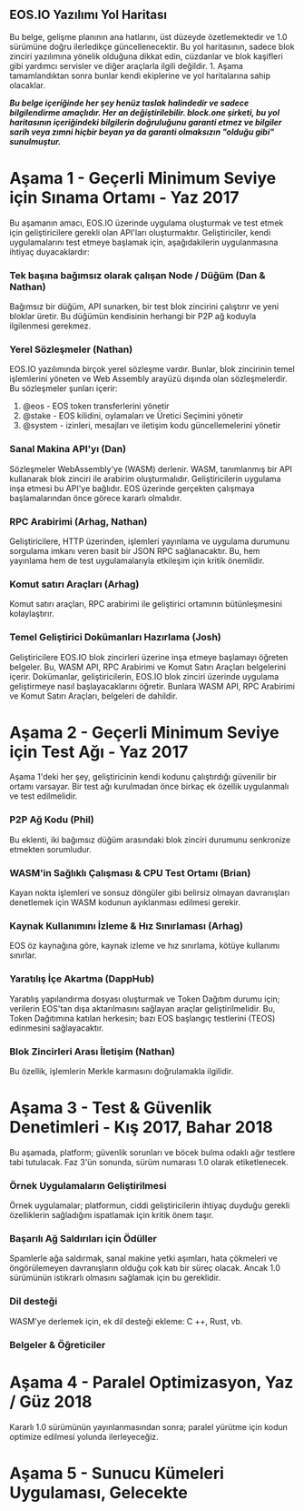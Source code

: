 ## EOS.IO Yazılımı Yol Haritası

Bu belge, gelişme planının ana hatlarını, üst düzeyde özetlemektedir ve 1.0 sürümüne doğru ilerledikçe güncellenecektir. Bu yol haritasının, sadece blok zinciri yazılımına yönelik olduğuna dikkat edin, cüzdanlar ve blok kaşifleri gibi yardımcı servisler ve diğer araçlarla ilgili değildir. 1. Aşama tamamlandıktan sonra bunlar kendi ekiplerine ve yol haritalarına sahip olacaklar.

***Bu belge içeriğinde her şey henüz taslak halindedir ve sadece bilgilendirme amaçlıdır. Her an değiştirilebilir. block.one şirketi, bu yol haritasının içeriğindeki bilgilerin doğruluğunu garanti etmez ve bilgiler sarih veya zımni hiçbir beyan ya da garanti olmaksızın "olduğu gibi" sunulmuştur.***

# Aşama 1 - Geçerli Minimum Seviye için Sınama Ortamı - Yaz 2017

Bu aşamanın amacı, EOS.IO üzerinde uygulama oluşturmak ve test etmek için geliştiricilere gerekli olan API'ları oluşturmaktır. Geliştiriciler, kendi uygulamalarını test etmeye başlamak için, aşağıdakilerin uygulanmasına ihtiyaç duyacaklardır:

### Tek başına bağımsız olarak çalışan Node / Düğüm (Dan & Nathan)

Bağımsız bir düğüm, API sunarken, bir test blok zincirini çalıştırır ve yeni bloklar üretir. Bu düğümün kendisinin herhangi bir P2P ağ koduyla ilgilenmesi gerekmez.

### Yerel Sözleşmeler (Nathan)

EOS.IO yazılımında birçok yerel sözleşme vardır. Bunlar, blok zincirinin temel işlemlerini yöneten ve Web Assembly arayüzü dışında olan sözleşmelerdir. Bu sözleşmeler şunları içerir:

1. @eos - EOS token transferlerini yönetir
2. @stake - EOS kilidini, oylamaları ve Üretici Seçimini yönetir
3. @system - izinleri, mesajları ve iletişim kodu güncellemelerini yönetir

### Sanal Makina API'yı (Dan)

Sözleşmeler WebAssembly'ye (WASM) derlenir. WASM, tanımlanmış bir API kullanarak blok zinciri ile arabirim oluşturmalıdır. Geliştiricilerin uygulama inşa etmesi bu API'ye bağlıdır. EOS üzerinde gerçekten çalışmaya başlamalarından önce görece kararlı olmalıdır.

### RPC Arabirimi (Arhag, Nathan)

Geliştiricilere, HTTP üzerinden, işlemleri yayınlama ve uygulama durumunu sorgulama imkanı veren basit bir JSON RPC sağlanacaktır. Bu, hem yayınlama hem de test uygulamalarıyla etkileşim için kritik önemlidir.

### Komut satırı Araçları (Arhag)

Komut satırı araçları, RPC arabirimi ile geliştirici ortamının bütünleşmesini kolaylaştırır.

### Temel Geliştirici Dokümanları Hazırlama (Josh)

Geliştiricilere EOS.IO blok zincirleri üzerine inşa etmeye başlamayı öğreten belgeler. Bu, WASM API, RPC Arabirimi ve Komut Satırı Araçları belgelerini içerir. Dokümanlar, geliştiricilerin, EOS.IO blok zinciri üzerinde uygulama geliştirmeye nasıl başlayacaklarını öğretir. Bunlara WASM API, RPC Arabirimi ve Komut Satırı Araçları, belgeleri de dahildir.

# Aşama 2 - Geçerli Minimum Seviye için Test Ağı - Yaz 2017

Aşama 1'deki her şey, geliştiricinin kendi kodunu çalıştırdığı güvenilir bir ortamı varsayar. Bir test ağı kurulmadan önce birkaç ek özellik uygulanmalı ve test edilmelidir.

### P2P Ağ Kodu (Phil)

Bu eklenti, iki bağımsız düğüm arasındaki blok zinciri durumunu senkronize etmekten sorumludur.

### WASM'in Sağlıklı Çalışması & CPU Test Ortamı (Brian)

Kayan nokta işlemleri ve sonsuz döngüler gibi belirsiz olmayan davranışları denetlemek için WASM kodunun ayıklanması edilmesi gerekir.

### Kaynak Kullanımını İzleme & Hız Sınırlaması (Arhag)

EOS öz kaynağına göre, kaynak izleme ve hız sınırlama, kötüye kullanımı sınırlar.

### Yaratılış İçe Akartma (DappHub)

Yaratılış yapılandırma dosyası oluşturmak ve Token Dağıtım durumu için; verilerin EOS'tan dışa aktarılmasını sağlayan araçlar geliştirilmelidir. Bu, Token Dağıtımına katılan herkesin; bazı EOS başlangıç testlerini (TEOS) edinmesini sağlayacaktır.

### Blok Zincirleri Arası İletişim (Nathan)

Bu özellik, işlemlerin Merkle karmasını doğrulamakla ilgilidir.

# Aşama 3 - Test & Güvenlik Denetimleri - Kış 2017, Bahar 2018

Bu aşamada, platform; güvenlik sorunları ve böcek bulma odaklı ağır testlere tabi tutulacak. Faz 3'ün sonunda, sürüm numarası 1.0 olarak etiketlenecek.

### Örnek Uygulamaların Geliştirilmesi

Örnek uygulamalar; platformun, ciddi geliştiricilerin ihtiyaç duyduğu gerekli özelliklerin sağladığını ispatlamak için kritik önem taşır.

### Başarılı Ağ Saldırıları için Ödüller

Spamlerle ağa saldırmak, sanal makine yetki aşımları, hata çökmeleri ve öngörülemeyen davranışların olduğu çok katı bir süreç olacak. Ancak 1.0 sürümünün istikrarlı olmasını sağlamak için bu gereklidir.

### Dil desteği

WASM'ye derlemek için, ek dil desteği ekleme: C ++, Rust, vb.

### Belgeler & Öğreticiler

# Aşama 4 - Paralel Optimizasyon, Yaz / Güz 2018

Kararlı 1.0 sürümünün yayınlanmasından sonra; paralel yürütme için kodun optimize edilmesi yolunda ilerleyeceğiz.

# Aşama 5 - Sunucu Kümeleri Uygulaması, Gelecekte